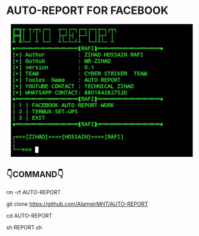 # AUTO-REPORT FOR FACEBOOK

<p align="center">
  <img src="https://github.com/MR-ZIHAD/AUTO-REPORT/blob/main/Screenshot_2022_1127_005313.jpg">
</p>

## 👇COMMAND👇

rm -rf AUTO-REPORT

git clone https://github.com/AlamgirMHT/AUTO-REPORT

cd AUTO-REPORT

sh REPORT.sh
